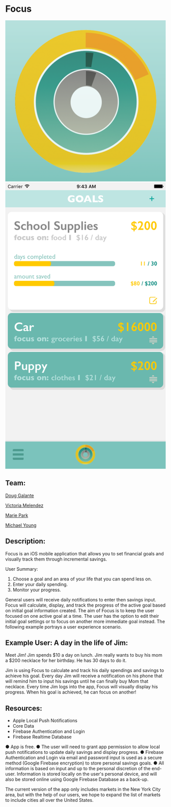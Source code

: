 # Focus

![alt tag](https://github.com/learn-co-students/Focus/blob/master/logo.png)
![alt tag](https://github.com/learn-co-students/Focus/blob/master/3_FOCUS_GoalPage.png)


## Team:

[Doug Galante](https://github.com/Dougly)

[Victoria Melendez](https://github.com/VAMelend)

[Marie Park](https://github.com/marie-codes)

[Michael Young](https://github.com/jicaey)



## Description:

Focus is an iOS mobile application that allows you to set financial goals and visually track them through incremental savings. 

User Summary:
1. Choose a goal and an area of your life that you can spend less on.
2. Enter your daily spending.
3. Monitor your progress.

General users will receive daily notifications to enter then savings input. Focus will calculate, display, and track the progress of the active goal based on initial goal information created. The aim of Focus is to keep the user focused on one active goal at a time. The user has the option to edit their initial goal settings or to focus on another more immediate goal instead. The following example portrays a user experience scenario.



## Example User: A day in the life of Jim:

Meet Jim!
Jim spends $10 a day on lunch. 
Jim really wants to buy his mom a $200 necklace for her birthday. 
He has 30 days to do it.

Jim is using Focus to calculate and track his daily spendings and savings to achieve his goal. Every day Jim will receive a notification on his phone that will remind him to input his savings until he can finally buy Mom that necklace. Every time Jim logs into the app, Focus will visually display his progress. When his goal is achieved, he can focus on another!



## Resources:

- Apple Local Push Notifications
- Core Data
- Firebase Authentication and Login
- Firebase Realtime Database

● App is free. ● The user will need to grant app permission to allow local push notifications to update daily savings and display progress. ● Firebase Authentication and Login via email and password input is used as a secure method (Google Firebase encryption) to store personal savings goals. ● All information is based on input and up to the personal discretion of the end-user. Information is stored locally on the user's personal device, and will also be stored online using Google Firebase Database as a back-up.


The current version of the app only includes markets in the New York City area, but with the help of our users, we hope to expand the list of markets to include cities all over the United States.


